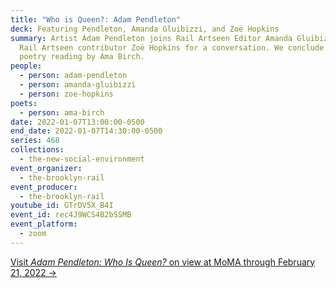 ```yaml
---
title: "Who is Queen?: Adam Pendleton"
deck: Featuring Pendleton, Amanda Gluibizzi, and Zoë Hopkins
summary: Artist Adam Pendleton joins Rail Artseen Editor Amanda Gluibizzi and
  Rail Artseen contributor Zoë Hopkins for a conversation. We conclude with a
  poetry reading by Ama Birch.
people:
  - person: adam-pendleton
  - person: amanda-gluibizzi
  - person: zoe-hopkins
poets:
  - person: ama-birch
date: 2022-01-07T13:00:00-0500
end_date: 2022-01-07T14:30:00-0500
series: 468
collections:
  - the-new-social-environment
event_organizer:
  - the-brooklyn-rail
event_producer:
  - the-brooklyn-rail
youtube_id: GTrDV5X_B4I
event_id: rec4J9WCS4B2bSSMB
event_platform:
  - zoom
---
```

[Visit *Adam Pendleton: Who Is Queen?* on view at MoMA through February 21, 2022 →](https://www.moma.org/calendar/exhibitions/5225?gclid=Cj0KCQiAk4aOBhCTARIsAFWFP9Hy7dJNvHTlsu5GSFDHckawVh6mVEy4tOpnw3w5-PMmXbsM95oYRA4aAt0lEALw_wcB&gclsrc=aw.ds)